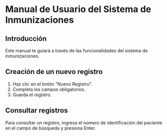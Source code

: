 # Manual de Usuario del Sistema de Inmunizaciones

## Introducción
Este manual te guiará a través de las funcionalidades del sistema de inmunizaciones.

## Creación de un nuevo registro
1. Haz clic en el botón "Nuevo Registro".
2. Completa los campos obligatorios.
3. Guarda el registro.

## Consultar registros
Para consultar un registro, ingresa el número de identificación del paciente en el campo de búsqueda y presiona Enter.